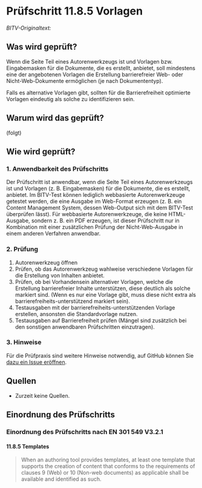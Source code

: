 # Prüfschritt 11.8.5 Vorlagen

_BITV-Originaltext:_

## Was wird geprüft?

Wenn die Seite Teil eines Autorenwerkzeugs ist und Vorlagen bzw. Eingabemasken für die Dokumente, die es erstellt, anbietet, soll mindestens eine der angebotenen Vorlagen die Erstellung barrierefreier Web- oder Nicht-Web-Dokumente ermöglichen (je nach Dokumententyp).

Falls es alternative Vorlagen gibt, sollten für die Barrierefreiheit optimierte Vorlagen eindeutig als solche zu identifizieren sein.

## Warum wird das geprüft?

(folgt)

## Wie wird geprüft?

### 1\. Anwendbarkeit des Prüfschritts

Der Prüfschritt ist anwendbar, wenn die Seite Teil eines Autorenwerkzeugs ist und Vorlagen (z. B. Eingabemasken) für die Dokumente, die es erstellt, anbietet. Im BITV-Test können lediglich webbasierte Autorenwerkzeuge getestet werden, die eine Ausgabe im Web-Format erzeugen (z. B. ein Content Management System, dessen Web-Output sich mit dem BITV-Test überprüfen lässt). Für webbasierte Autorenwerkzeuge, die keine HTML-Ausgabe, sondern z. B. ein PDF erzeugen, ist dieser Prüfschritt nur in Kombination mit einer zusätzlichen Prüfung der Nicht-Web-Ausgabe in einem anderen Verfahren anwendbar.

### 2\. Prüfung

1.  Autorenwerkzeug öffnen
2.  Prüfen, ob das Autorenwerkzeug wahlweise verschiedene Vorlagen für die Erstellung von Inhalten anbietet.
3.  Prüfen, ob bei Vorhandensein alternativer Vorlagen, welche die Erstellung barrierefreier Inhalte unterstützen, diese deutlich als solche markiert sind. (Wenn es nur eine Vorlage gibt, muss diese nicht extra als barrierefreiheits-unterstützend markiert sein).
4.  Testausgaben mit der barrierefreiheits-unterstützenden Vorlage erstellen, ansonsten die Standardvorlage nutzen.
5.  Testausgaben auf Barrierefreiheit prüfen (Mängel sind zusätzlich bei den sonstigen anwendbaren Prüfschritten einzutragen).

### 3\. Hinweise

Für die Prüfpraxis sind weitere Hinweise notwendig, auf GitHub können Sie [dazu ein Issue eröffnen](https://github.com/BIK-BITV/BIK-Web-Test/issues).

## Quellen

-   Zurzeit keine Quellen.

## Einordnung des Prüfschritts

### Einordnung des Prüfschritts nach EN 301 549 V3.2.1

#### 11.8.5 Templates

> When an authoring tool provides templates, at least one template that supports the creation of content that conforms to the requirements of clauses 9 (Web) or 10 (Non-web documents) as applicable shall be available and identified as such.
